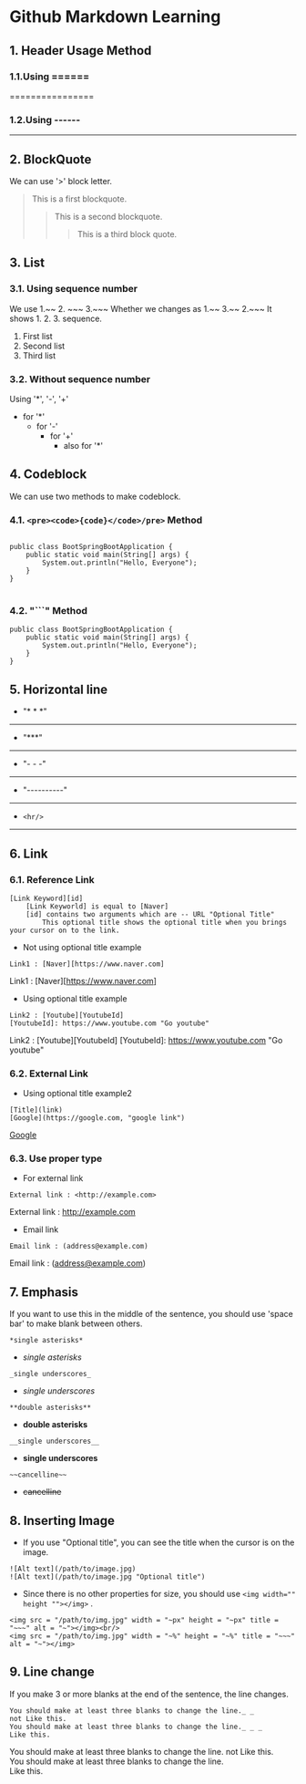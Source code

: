 # Github Markdown Learning
## 1. Header Usage Method

### 1.1.Using ======
================

### 1.2.Using ------
----------------

## 2. BlockQuote
We can use '>' block letter.

> This is a first blockquote.
> > This is a second blockquote.
> > > This is a third block quote.

## 3. List

### 3.1. Using sequence number
We use 1.~~ 2. ~~~ 3.~~~
Whether we changes as 1.~~ 3.~~ 2.~~~ It shows 1. 2. 3. sequence.

1. First list
3. Second list
3. Third list

### 3.2. Without sequence number
Using '*', '-', '+'
* for '*'
    - for '-'
        + for '+'
            * also for '*'
        
## 4. Codeblock
We can use two methods to make codeblock.
### 4.1. ```<pre><code>{code}</code>/pre>``` Method 

<pre>
<code>
public class BootSpringBootApplication {
    public static void main(String[] args) {
        System.out.println("Hello, Everyone");
    }
}
</code>
</pre>

### 4.2. "```" Method

```
public class BootSpringBootApplication {
    public static void main(String[] args) {
        System.out.println("Hello, Everyone");
    }
}
```

## 5. Horizontal line 

* "* * *" 
* * *
* "***"
***
* "- - -"
- - -
* "----------"
----------------
* ```<hr/>```
<hr/>

## 6. Link
### 6.1. Reference Link

```
[Link Keyword][id]
    [Link Keyworld] is equal to [Naver]   
    [id] contains two arguments which are -- URL "Optional Title"
        This optional title shows the optional title when you brings your cursor on to the link.
```
* Not using optional title example
```
Link1 : [Naver][https://www.naver.com]
```
Link1 : [Naver][https://www.naver.com]

* Using optional title example
```
Link2 : [Youtube][YoutubeId]
[YoutubeId]: https://www.youtube.com "Go youtube"
```
Link2 : [Youtube][YoutubeId]
[YoutubeId]: https://www.youtube.com "Go youtube"

### 6.2. External Link

* Using optional title example2
```
[Title](link)
[Google](https://google.com, "google link")
```
[Google](https://google.com, "google link")

### 6.3. Use proper type

* For external link
``` 
External link : <http://example.com>
```
External link : <http://example.com>

* Email link
```
Email link : (address@example.com)
```
Email link : (address@example.com)

## 7. Emphasis
If you want to use this in the middle of the sentence, you should use 'space bar' to make blank between others.

```
*single asterisks*
```
- *single asterisks*
```
_single underscores_
```
- _single underscores_
```
**double asterisks**
```
- **double asterisks**
```
__single underscores__
```
- __single underscores__
```
~~cancelline~~
```
- ~~cancelline~~

## 8. Inserting Image

* If you use "Optional title", you can see the title when the cursor is on the image. 
```
![Alt text](/path/to/image.jpg)
![Alt text](/path/to/image.jpg "Optional title")
```

* Since there is no other properties for size, you should use ```<img width="" height ""></img>``` .

```
<img src = "/path/to/img.jpg" width = "~px" height = "~px" title = "~~~" alt = "~"></img><br/>
<img src = "/path/to/img.jpg" width = "~%" height = "~%" title = "~~~" alt = "~"></img>
```

## 9. Line change
If you make 3 or more blanks at the end of the sentence, the line changes.
```
You should make at least three blanks to change the line._ _   
not Like this.
You should make at least three blanks to change the line._ _ _
Like this.
```
You should make at least three blanks to change the line. 
not Like this.           
You should make at least three blanks to change the line.       
Like this. 
